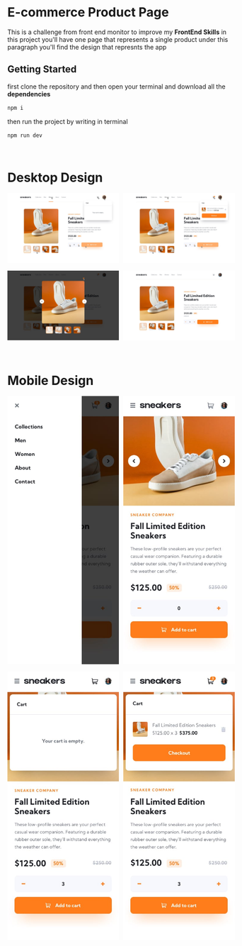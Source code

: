 # E-commerce Product Page

This is a challenge from front end monitor to improve my <b>FrontEnd Skills</b>
in this project you'll have one page that represents a single product
under this paragraph you'll find the design that represnts the app

## Getting Started

first clone the repository and then open your terminal and download all the <b>dependencies</b>

```javascript
npm i
```

then run the project by writing in terminal

```javascript
npm run dev
```

<br>

# Desktop Design

<div style="display:flex;gap:10px">
<img src="active-states-basket-empty.jpg" width="50%">
<img src="active-states-basket-filled.jpg" width="50%">
</div>
<br>
<div style="display:flex;gap:10px">
<img src="active-states-lightbox.jpg" width="50%">
<img src="desktop-design.jpg" width="50%">
</div>
<br><br>

# Mobile Design

<div style="display:flex;gap:10px">
<img src="mobile-menu.jpg" width="50%">
<img src="mobile-design.jpg" width="50%">
</div>
<br>
<div style="display:flex;gap:10px">
<img src="mobile-design-basket-empty.jpg" width="50%">
<img src="mobile-design-basket-filled.jpg" width="50%">
</div>

